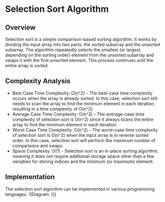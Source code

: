 # Selection Sort Algorithm

## Overview

Selection sort is a simple comparison-based sorting algorithm. It works by dividing the input array into two parts: the sorted subarray and the unsorted subarray. The algorithm repeatedly selects the smallest (or largest, depending on the sorting order) element from the unsorted subarray and swaps it with the first unsorted element. This process continues until the entire array is sorted.

## Complexity Analysis

- Best Case Time Complexity: O(n^2) - The best-case time complexity occurs when the array is already sorted. In this case, selection sort still needs to scan the array to find the minimum element in each iteration, resulting in a time complexity of O(n^2).
- Average Case Time Complexity: O(n^2) - The average-case time complexity of selection sort is O(n^2) since it always scans the entire array to find the minimum element in each iteration.
- Worst Case Time Complexity: O(n^2) - The worst-case time complexity of selection sort is O(n^2) when the input array is in reverse sorted order. In this case, selection sort will perform the maximum number of comparisons and swaps.
- Space Complexity: O(1) - Selection sort is an in-place sorting algorithm, meaning it does not require additional storage space other than a few variables for storing indices and the minimum (or maximum) element.

## Implementation

The selection sort algorithm can be implemented in various programming languages.
![Diagram: ]{}